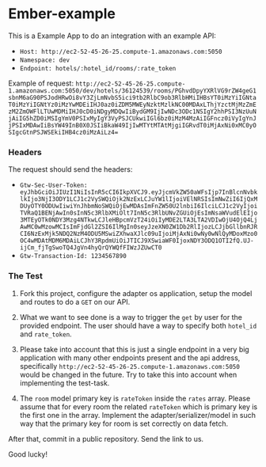# Ember-example

This is a Example App to do an integration with an example API:

* `Host: http://ec2-52-45-26-25.compute-1.amazonaws.com:5050`
* `Namespace: dev`
* `Endpoint: hotels/:hotel_id/rooms/:rate_token`

Example of request: `http://ec2-52-45-26-25.compute-1.amazonaws.com:5050/dev/hotels/36124539/rooms/PGhvdDpyYXRlVG9rZW4geG1sbnM6aG90PSJodHRwOi8vY3ZjLmNvbS5ici9tb2RlbC9ob3RlbHMiIHBsYT0iMzYiIGNtaT0iMzYiIGNtYz0iMzYwMDEiIHJ0az0iZDM5MWEyNzktMzlkNC00MDAxLThjYzctMjMzZmEzM2ZmOWFlLTUwMDMiIHJ0cD0iNDgyMDQwIiBydGM9IjIwNDc3ODc1NSIgY2hhPSI3NzUuNjAiIG5hZD0iMSIgYmV0PSIxMyIgY3VyPSJCUkwiIGl6bz0iMzM4MzAiIGFncz0iVyIgYnJjPSIxMDAwIiBsYW49InB0X0JSIiBkaW49IjIwMTYtMTAtMjgiIGRvdT0iMjAxNi0xMC0yOSIgcGtnPSJWSEkiIHB4cz0iMzAiLz4=`

### Headers

The request should send the headers:

* `Gtw-Sec-User-Token: eyJhbGciOiJIUzI1NiIsInR5cCI6IkpXVCJ9.eyJjcmVkZW50aWFsIjp7InBlcnNvbklkIjo3NjI3ODY1LCJ1c2VySWQiOjk2NzExLCJuYW1lIjoiVElNRSIsImNwZiI6IjQxMDUyOTY0ODUwIiwiYnJhbmNoSWQiOjEwMDAsImFnZW50U2lnbiI6IlciLCJ1c2VyIjoiTVRaQ1BENjAwIn0sInN5c3RlbXMiOlt7InN5c3RlbUNvZGUiOjEsImNsaWVudElEIjo3MTEyOTk0NDY3Mzg4NTkwLCJleHBpcmVzT24iOiIyMDE2LTA3LTA2VDIwOjU4OjQ4LjAwMC0wMzowMCIsImFjdGl2ZSI6IlMgIn0seyJzeXN0ZW1Db2RlIjozLCJjbGllbnRJRCI6NzExMjk5NDQ2NzM4ODU5MSwiZXhwaXJlc09uIjoiMjAxNi0wNy0wNlQyMDoxMzo0OC4wMDAtMDM6MDAiLCJhY3RpdmUiOiJTICJ9XSwiaWF0IjoxNDY3ODQ1OTI2fQ.UJ-ijCm_fjTgSwoTQ4JgVn4hyQrQYWQfFIWzJZUwCT0`
* `Gtw-Transaction-Id: 1234567890`

### The Test

1. Fork this project, configure the adapter os application, setup the model and routes to do a `GET` on our API.

2. What we want to see done is a way to trigger the `get` by user for the provided endpoint. The user should have a way to specify both `hotel_id` and `rate_token`. 

3. Please take into account that this is just a single endpoint in a very big application with many other endpoints present and the api address, specifically `http://ec2-52-45-26-25.compute-1.amazonaws.com:5050` would be changed in the future. Try to take this into account when implementing the test-task.

4. The `room` model primary key is `rateToken` inside the `rates` array. Please assume that for every room the related `rateToken` which is primary key is the first one in the array. Implement the adapter/serializer/model in such way that the primary key for room is set correctly on data fetch.
 
After that,  commit in a public repository. Send the link to us.

Good lucky!